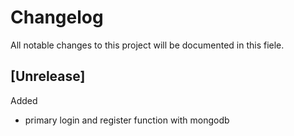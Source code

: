 # Changelog

All notable changes to this project will be documented in this fiele.

## [Unrelease]

Added
- primary login and register function with mongodb